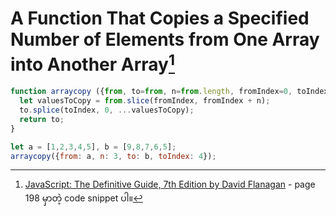 # A Function That Copies a Specified Number of Elements from One Array into Another Array[^1]

```javascript
function arraycopy ({from, to=from, n=from.length, fromIndex=0, toIndex=0}) {
  let valuesToCopy = from.slice(fromIndex, fromIndex + n);
  to.splice(toIndex, 0, ...valuesToCopy);
  return to;
}

let a = [1,2,3,4,5], b = [9,8,7,6,5];
arraycopy({from: a, n: 3, to: b, toIndex: 4});
```

[^1]: [JavaScript: The Definitive Guide, 7th Edition by David Flanagan](https://www.oreilly.com/library/view/javascript-the-definitive/9781491952016/) - page 198 မှာတဲ့ code snippet ပါ။ 